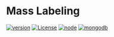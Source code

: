 # Mass Labeling

[![version](https://img.shields.io/badge/version-2.0.2-brightgreen.svg)](https://github.com/ukitgroup/mass-labeling/tree/v2.0.2)
[![License](https://img.shields.io/badge/License-Apache%202.0-brightgreen.svg)](https://opensource.org/licenses/Apache-2.0)
[![node](https://img.shields.io/badge/node-v10.1.0-brightgreen.svg)](https://nodejs.org/)
[![mongodb](https://img.shields.io/badge/mongodb-v3.6.3-brightgreen.svg)](https://mongodb.com/)
